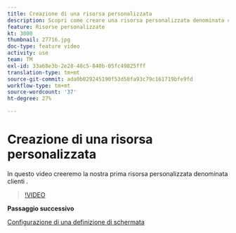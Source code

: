 ```yaml
---
title: Creazione di una risorsa personalizzata
description: Scopri come creare una risorsa personalizzata denominata clienti.
feature: Risorse personalizzate
kt: 3000
thumbnail: 27716.jpg
doc-type: feature video
activity: use
team: TM
exl-id: 33a68e3b-2e28-48c5-840b-05fc49825fff
translation-type: tm+mt
source-git-commit: ada0b029245190f53d58fa93c79c161719bfe9fd
workflow-type: tm+mt
source-wordcount: '37'
ht-degree: 27%

---
```


# Creazione di una risorsa personalizzata

In questo video creeremo la nostra prima risorsa personalizzata denominata clienti .

>[!VIDEO](https://video.tv.adobe.com/v/27716?quality=9)

**Passaggio successivo**

[Configurazione di una definizione di schermata](./configuring-a-screen-definition-for-a-custom-resource.md)
